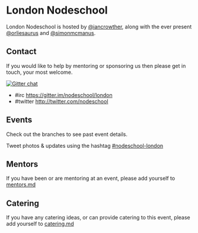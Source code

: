 # London Nodeschool

London Nodeschool is hosted by [@iancrowther](http://twitter.com/iancrowther), along with the ever present [@orliesaurus](http://twitter.com/orliesaurus) and [@simonmcmanus](http://twitter.com/simonmcmanus).

## Contact

If you would like to help by mentoring or sponsoring us then please get in touch, your most welcome.

[![Gitter chat](https://badges.gitter.im/nodeschool/london.png)](https://gitter.im/nodeschool/london)

- #irc https://gitter.im/nodeschool/london
- #twitter http://twitter.com/nodeschool

## Events

Check out the branches to see past event details.

Tweet photos & updates using the hashtag [#nodeschool-london](https://twitter.com/search?q=nodeschool-london)

## Mentors
If you have been or are mentoring at an event, please add yourself to [mentors.md]()

## Catering
If you have any catering ideas, or can provide catering to this event, please add yourself to [catering.md]()
